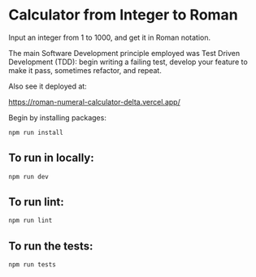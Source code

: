 # Calculator from Integer to Roman

Input an integer from 1 to 1000, and get it in Roman notation.

The main Software Development principle employed was Test Driven Development (TDD): begin writing a failing test, develop your feature to make it pass,
sometimes refactor, and repeat.

Also see it deployed at:

https://roman-numeral-calculator-delta.vercel.app/

Begin by installing packages:

```bash
npm run install
```

## To run in locally:

```bash
npm run dev
```

## To run lint:

```bash
npm run lint
```

## To run the tests:

```bash
npm run tests
```
